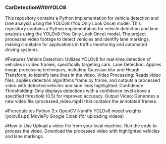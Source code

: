 ### CarDetectionWithYOLO8
This repository contains a Python implementation for vehicle detection and lane analysis using the YOLOv8 (You Only Look Once) model. 
This repository contains a Python implementation for vehicle detection and lane analysis using the YOLOv8 (You Only Look Once) model. The project processes video footage to detect vehicles and identify lane markings, making it suitable for applications in traffic monitoring and automated driving systems.

#Features
Vehicle Detection: Utilizes YOLOv8 for real-time detection of vehicles in video frames, specifically targeting cars.
Lane Detection: Applies image processing techniques, including Gaussian blur and Hough Transform, to identify lane lines in the video.
Video Processing: Reads video files, applies detection algorithms frame by frame, and outputs a processed video with detected vehicles and lane lines highlighted.
Confidence Thresholding: Only displays detections with a confidence level above a specified threshold (0.5) for improved accuracy.
Output Video: Generates a new video file (processed_video.mp4) that contains the annotated frames.

#Prerequisites
Python 3.x
OpenCV
NumPy
YOLOv8 model weights (yolov8s.pt)
MoviePy
Google Colab (for uploading videos)

#How to Use
Upload a video file from your local machine.
Run the code to process the video.
Download the processed video with highlighted vehicles and lane markings.
